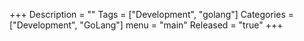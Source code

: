 +++
Description = ""
Tags = ["Development", "golang"]
Categories = ["Development", "GoLang"]
menu = "main"
Released = "true"
+++
